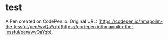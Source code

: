 # test

A Pen created on CodePen.io. Original URL: [https://codepen.io/hmapoilm-the-lessful/pen/wvQaYqb](https://codepen.io/hmapoilm-the-lessful/pen/wvQaYqb).


